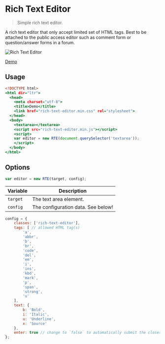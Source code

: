Rich Text Editor
================

> Simple rich text editor.

A rich text editor that only accept limited set of HTML tags. Best to be attached to the public access editor such as comment form or question/answer forms in a forum.

![Rich Text Editor]()

[Demo](http://tovic.github.io/rich-text-editor "View Demo")

Usage
-----

~~~ .html
<!DOCTYPE html>
<html dir="ltr">
  <head>
    <meta charset="utf-8">
    <title>Demo</title>
    <link href="rich-text-editor.min.css" rel="stylesheet">
  </head>
  <body>
    <textarea></textarea>
    <script src="rich-text-editor.min.js"></script>
    <script>
    var editor = new RTE(document.querySelector('textarea'));
    </script>
  </body>
</html>
~~~

Options
-------

~~~ .js
var editor = new RTE(target, config);
~~~

Variable | Description
-------- | -----------
`target` | The text area element.
`config` | The configuration data. See below!

~~~ .js
config = {
    classes: ['rich-text-editor'],
    tags: [ // allowed HTML tag(s)
        'a',
        'abbr',
        'b',
        'br',
        'code',
        'del',
        'em',
        'i',
        'ins',
        'kbd',
        'mark',
        'p',
        'span',
        'strong',
        'u'
    ],
    text: {
        b: 'Bold',
        i: 'Italic',
        u: 'Underline',
        x: 'Source'
    },
    enter: true // change to `false` to automatically submit the closest form on enter key press
};
~~~